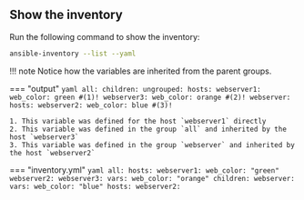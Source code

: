 
## Show the inventory
Run the following command to show the inventory:
```bash
ansible-inventory --list --yaml
```

!!! note
    Notice how the variables are inherited from the parent groups.

=== "output"
    ```yaml
    all:
      children:
        ungrouped:
          hosts:
            webserver1:
              web_color: green #(1)!
            webserver3:
              web_color: orange #(2)!
        webserver:
          hosts:
            webserver2:
              web_color: blue #(3)!
    ```

    1. This variable was defined for the host `webserver1` directly
    2. This variable was defined in the group `all` and inherited by the host `webserver3`
    3. This variable was defined in the group `webserver` and inherited by the host `webserver2`

=== "inventory.yml"
    ```yaml
    all:
      hosts:
        webserver1:
            web_color: "green"
        webserver2:
        webserver3:
      vars:
        web_color: "orange"
      children:
        webserver:
          vars:
            web_color: "blue"
          hosts:
            webserver2:
    ```


